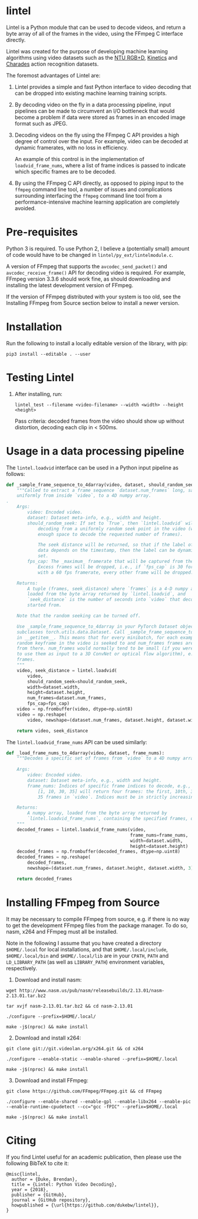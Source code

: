 # lintel


Lintel is a Python module that can be used to decode videos, and return a byte
array of all of the frames in the video, using the FFmpeg C interface directly.

Lintel was created for the purpose of developing machine learning algorithms
using video datasets such as the
[NTU RGB+D](http://rose1.ntu.edu.sg/Datasets/actionRecognition.asp),
[Kinetics](https://deepmind.com/research/open-source/open-source-datasets/kinetics/)
and [Charades](http://allenai.org/plato/charades/) action recognition datasets.

The foremost advantages of Lintel are:

1. Lintel provides a simple and fast Python interface to video decoding that
   can be dropped into existing machine learning training scripts.

2. By decoding video on the fly in a data processing pipeline, input pipelines
   can be made to circumvent an I/O bottleneck that would become a problem if
   data were stored as frames in an encoded image format such as JPEG.

3. Decoding videos on the fly using the FFmpeg C API provides a high degree of
   control over the input. For example, video can be decoded at dynamic
   framerates, with no loss in efficiency.

   An example of this control is in the implementation of `loadvid_frame_nums`,
   where a list of frame indices is passed to indicate which specific frames
   are to be decoded.

4. By using the FFmpeg C API directly, as opposed to piping input to the
   `ffmpeg` command line tool, a number of issues and complications surrounding
   interfacing the `ffmpeg` command line tool from a performance-intensive
   machine learning application are completely avoided.


# Pre-requisites

Python 3 is required. To use Python 2, I believe a (potentially small) amount
of code would have to be changed in `lintel/py_ext/lintelmodule.c`.

A version of FFmpeg that supports the `avcodec_send_packet()` and
`avcodec_receive_frame()` API for decoding video is required. For example,
FFmpeg version 3.3.6 should work fine, as should downloading and installing the
latest development version of FFmpeg.

If the version of FFmpeg distributed with your system is too old, see the
Installing FFmpeg from Source section below to install a newer version.


# Installation

Run the following to install a locally editable version of the library, with pip:

`pip3 install --editable . --user`


# Testing Lintel

1. After installing, run:

   `lintel_test --filename <video-filename> --width <width> --height <height>`

   Pass criteria: decoded frames from the video should show up without
   distortion, decoding each clip in < 500ms.


# Usage in a data processing pipeline

The `lintel.loadvid` interface can be used in a Python input pipeline as
follows:

```python
def _sample_frame_sequence_to_4darray(video, dataset, should_random_seek, fps_cap):
    """Called to extract a frame sequence `dataset.num_frames` long, sampled
    uniformly from inside `video`, to a 4D numpy array.
.
    Args:
        video: Encoded video.
        dataset: Dataset meta-info, e.g., width and height.
        should_random_seek: If set to `True`, then `lintel.loadvid` will start
            decoding from a uniformly random seek point in the video (with
            enough space to decode the requested number of frames).

            The seek distance will be returned, so that if the label of the
            data depends on the timestamp, then the label can be dynamically
            set.
        fps_cap: The _maximum_ framerate that will be captured from the video.
            Excess frames will be dropped, i.e., if `fps_cap` is 30 for a video
            with a 60 fps framerate, every other frame will be dropped.

    Returns:
        A tuple (frames, seek_distance) where `frames` is a 4-D numpy array
        loaded from the byte array returned by `lintel.loadvid`, and
        `seek_distance` is the number of seconds into `video` that decoding
        started from.

    Note that the random seeking can be turned off.

    Use _sample_frame_sequence_to_4darray in your PyTorch Dataset object, which
    subclasses torch.utils.data.Dataset. Call _sample_frame_sequence_to_4darray
    in __getitem__. This means that for every minibatch, for each example, a
    random keyframe in the video is seeked to and num_frames frames are decoded
    from there. num_frames would normally tend to be small (if you were going
    to use them as input to a 3D ConvNet or optical flow algorithm), e.g., 32
    frames.
    """
    video, seek_distance = lintel.loadvid(
        video,
        should_random_seek=should_random_seek,
        width=dataset.width,
        height=dataset.height,
        num_frames=dataset.num_frames,
        fps_cap=fps_cap)
    video = np.frombuffer(video, dtype=np.uint8)
    video = np.reshape(
        video, newshape=(dataset.num_frames, dataset.height, dataset.width, 3))

    return video, seek_distance
```

The `lintel.loadvid_frame_nums` API can be used similarly:

```python
def _load_frame_nums_to_4darray(video, dataset, frame_nums):
    """Decodes a specific set of frames from `video` to a 4D numpy array.
    
    Args:
        video: Encoded video.
        dataset: Dataset meta-info, e.g., width and height.
        frame_nums: Indices of specific frame indices to decode, e.g.,
            [1, 10, 30, 35] will return four frames: the first, 10th, 30th and
            35 frames in `video`. Indices must be in strictly increasing order.

    Returns:
        A numpy array, loaded from the byte array returned by
        `lintel.loadvid_frame_nums`, containing the specified frames, decoded.
    """
    decoded_frames = lintel.loadvid_frame_nums(video,
                                               frame_nums=frame_nums,
                                               width=dataset.width,
                                               height=dataset.height)
    decoded_frames = np.frombuffer(decoded_frames, dtype=np.uint8)
    decoded_frames = np.reshape(
        decoded_frames,
        newshape=(dataset.num_frames, dataset.height, dataset.width, 3))

    return decoded_frames
```

# Installing FFmpeg from Source

It may be necessary to compile FFmpeg from source, e.g. if there is no way to
get the development FFmpeg files from the package manager. To do so, nasm, x264
and FFmpeg must all be installed.

Note in the following I assume that you have created a directory `$HOME/.local`
for local installations, and that `$HOME/.local/include`, `$HOME/.local/bin`
and `$HOME/.local/lib` are in your `CPATH`, `PATH` and `LD_LIBRARY_PATH` (as
well as `LIBRARY_PATH`) environment variables, respectively.

1. Download and install nasm:

```
wget http://www.nasm.us/pub/nasm/releasebuilds/2.13.01/nasm-2.13.01.tar.bz2

tar xvjf nasm-2.13.01.tar.bz2 && cd nasm-2.13.01

./configure --prefix=$HOME/.local/

make -j$(nproc) && make install
```

2. Download and install x264:

```
git clone git://git.videolan.org/x264.git && cd x264

./configure --enable-static --enable-shared --prefix=$HOME/.local

make -j$(nproc) && make install
```

3. Download and install FFmpeg:

```
git clone https://github.com/FFmpeg/FFmpeg.git && cd FFmpeg

./configure --enable-shared --enable-gpl --enable-libx264 --enable-pic --enable-runtime-cpudetect --cc="gcc -fPIC" --prefix=$HOME/.local

make -j$(nproc) && make install
```


# Citing

If you find Lintel useful for an academic publication, then please use the
following BibTeX to cite it:

```
@misc{lintel,
  author = {Duke, Brendan},
  title = {Lintel: Python Video Decoding},
  year = {2018},
  publisher = {GitHub},
  journal = {GitHub repository},
  howpublished = {\url{https://github.com/dukebw/lintel}},
}
```
